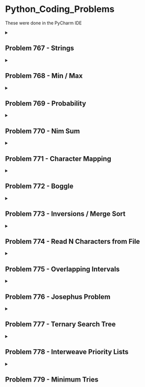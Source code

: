 # Python_Coding_Problems
These were done in the PyCharm IDE
<details>
<summary>
  
## Problem 767 - Strings
</summary>
Given a word W and a string S, find all starting indices in S which are anagrams of W.

For example, given that W is "ab", and S is "abxaba", return 0, 3, and 4.
</details>
<details>
<summary>
  
## Problem 768 - Min / Max
</summary>
Given an array of numbers of length N, find both the minimum and maximum using less than 2 * (N - 2) comparisons.
</details>
<details>
<summary>
  
## Problem 769 - Probability
</summary>
Alice wants to join her school's Probability Student Club. Membership dues are computed via one of two simple probabilistic games.

The first game: roll a die repeatedly. Stop rolling once you get a five followed by a six. Your number of rolls is the amount you pay, in dollars.

The second game: same, except that the stopping condition is a five followed by a five.

Which of the two games should Alice elect to play? Does it even matter? Write a program to simulate the two games and calculate their expected value.
</details>
<details>
<summary>
  
## Problem 770 - Nim Sum
</summary>
The game of Nim is played as follows. Starting with three heaps, each containing a variable number of items, two players take turns removing one or more items from a single pile. The player who eventually is forced to take the last stone loses. For example, if the initial heap sizes are 3, 4, and 5, a game could be played as shown below:

```
  A  |  B  |  C
-----------------
  3  |  4  |  5
  3  |  1  |  3
  3  |  1  |  3
  0  |  1  |  3
  0  |  1  |  0
  0  |  0  |  0 
```
  
In other words, to start, the first player takes three items from pile B. The second player responds by removing two stones from pile C. The game continues in this way until player one takes last stone and loses.

Given a list of non-zero starting values [a, b, c], and assuming optimal play, determine whether the first player has a forced win.
</details>
<details>
<summary>
  
## Problem 771 - Character Mapping
</summary>
Determine whether there exists a one-to-one character mapping from one string s1 to another s2.

For example, given s1 = abc and s2 = bcd, return true since we can map a to b, b to c, and c to d.

Given s1 = foo and s2 = bar, return false since the o cannot map to two characters.
</details>
<details>
<summary>
  
## Problem 772 - Boggle
</summary>
Boggle is a game played on a 4 x 4 grid of letters. The goal is to find as many words as possible that can be formed by a sequence of adjacent letters 
in the grid, using each cell at most once. Given a game board and a dictionary of valid words, implement a Boggle solver.
</details>
<details>
<summary>
  
## Problem 773 - Inversions / Merge Sort
</summary>
We can determine how "out of order" an array A is by counting the number of inversions it has. Two elements A[i] and A[j] form an inversion if A[i] > A[j] but i < j. That is, a smaller element appears after a larger element.

Given an array, count the number of inversions it has. Do this faster than O(N^2) time.

You may assume each element in the array is distinct.

For example, a sorted list has zero inversions. The array [2, 4, 1, 3, 5] has three inversions: (2, 1), (4, 1), and (4, 3). The array [5, 4, 3, 2, 1] has ten inversions: every distinct pair forms an inversion.
</details>
<details>
<summary>
  
## Problem 774 - Read N Characters from File
</summary>
Using a read7() method that returns 7 characters from a file, implement readN(n) which reads n characters.

For example, given a file with the content “Hello world”, three read7() returns “Hello w”, “orld” and then “”.
</details>
<details>
<summary>
  
## Problem 775 - Overlapping Intervals
</summary>
Given an array of time intervals (start, end) for classroom lectures (possibly overlapping), find the minimum number of rooms required.
For example, given [(30, 75), (0, 50), (60, 150)], you should return 2.
</details>
<details>
<summary>
  
## Problem 776 - Josephus Problem
</summary>
There are N prisoners standing in a circle, waiting to be executed. The executions are carried out starting with the kth person, and removing every successive kth person going clockwise until there is no one left.
Given N and k, write an algorithm to determine where a prisoner should stand in order to be the last survivor.
For example, if N = 5 and k = 2, the order of executions would be [2, 4, 1, 5, 3], so you should return 3.
Bonus: Find an O(log N) solution if k = 2.
</details>
<details>
<summary>
  
## Problem 777 - Ternary Search Tree
</summary>
A ternary search tree is a trie-like data structure where each node may have up to three children. Here is an example which represents the words code, cob, be, ax, war, and we.

```
       c
    /  |  \
   b   o   w
 / |   |   |
a  e   d   a
|    / |   | \ 
x   b  e   r  e 
```

The tree is structured according to the following rules:
left child nodes link to words lexicographically earlier than the parent prefix
right child nodes link to words lexicographically later than the parent prefix
middle child nodes continue the current word
For instance, since code is the first word inserted in the tree, and cob lexicographically precedes cod, cob is represented as a left child extending from cod.
Implement insertion and search functions for a ternary search tree.
</details>
<details>
<summary>
  
## Problem 778 - Interweave Priority Lists
</summary>
You have access to ranked lists of songs for various users. Each song is represented as an integer, and more preferred songs appear earlier in each list. For example, the list [4, 1, 7] indicates that a user likes song 4 the best, followed by songs 1 and 7.

Given a set of these ranked lists, interleave them to create a playlist that satisfies everyone's priorities.

For example, suppose your input is {[1, 7, 3], [2, 1, 6, 7, 9], [3, 9, 5]}. In this case a satisfactory playlist could be [2, 1, 6, 7, 3, 9, 5].
</details>
<details>
<summary>
  
## Problem 779 - Minimum Tries
</summary>
You are given N identical eggs and access to a building with k floors. Your task is to find the lowest floor that will cause an egg to break, if dropped from that floor. Once an egg breaks, it cannot be dropped again. If an egg breaks when dropped from the xth floor, you can assume it will also break when dropped from any floor greater than x.

Write an algorithm that finds the minimum number of trial drops it will take, in the worst case, to identify this floor.

For example, if N = 1 and k = 5, we will need to try dropping the egg at every floor, beginning with the first, until we reach the fifth floor, so our solution will be 5.
</details>
